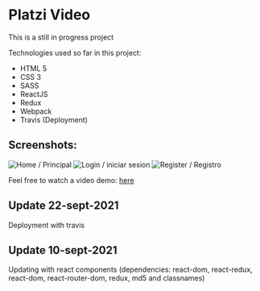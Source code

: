 # Platzi Video

This is a still in progress project

Technologies used so far in this project:

- HTML 5
- CSS 3
- SASS
- ReactJS
- Redux
- Webpack
- Travis (Deployment)

## Screenshots:

<img src="https://i.imgur.com/v5q951P.png" alt="Home / Principal"/>
<img src="https://i.imgur.com/G2RYWo1.png" alt="Login / iniciar sesion"/>
<img src="https://i.imgur.com/6sp8R0T.png" alt="Register / Registro"/>

Feel free to watch a video demo:
<a href="https://i.imgur.com/cmsP1fp.mp4" target="_blank">here</a>


## Update 22-sept-2021
Deployment with travis

## Update 10-sept-2021
Updating with react components (dependencies: react-dom, react-redux, react-dom, react-router-dom, redux, md5 and classnames)

